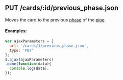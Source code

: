 ## PUT /cards/:id/previous_phase.json

Moves the card to the previous [phase](phase.md) of the [pipe](pipe.md). 

#### Examples:

```javascript
var ajaxParameters = {
  url: '/cards/1/previous_phase.json',
  type: 'PUT'
};
$.ajax(ajaxParameters)
.done(function(data){
  console.log(data);
});
```

